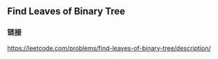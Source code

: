 ## Find Leaves of Binary Tree  
### 链接  
https://leetcode.com/problems/find-leaves-of-binary-tree/description/
